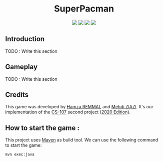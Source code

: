 <div align=center>
 <h1>SuperPacman</h1>
</div>

<div align=center>
<a href="https://github.com/hamzaremmal/superpacman"><img src="https://github.com/hamzaremmal/superpacman/actions/workflows/build.yml/badge.svg" /></a>
<a href="https://hamzaremmal.github.io/superpacman/"><img src="https://github.com/hamzaremmal/superpacman/actions/workflows/javadoc.yml/badge.svg" /></a>
<a href="https://codeclimate.com/github/hamzaremmal/superpacman/maintainability"><img src="https://api.codeclimate.com/v1/badges/43d6f6a1b4c6885838c1/maintainability" /></a>
<a href="https://codeclimate.com/github/hamzaremmal/superpacman/test_coverage"><img src="https://api.codeclimate.com/v1/badges/43d6f6a1b4c6885838c1/test_coverage" /></a>
</div>

## Introduction

TODO : Write this section

## Gameplay

TODO : Write this section
 
## Credits

This game was developed by [Hamza REMMAL](https://github.com/hamzaremmal) and [Mehdi ZIAZI](https://github.com/ziazi).
It's our implementation of the [CS-107](todo) second project ([2020 Edition](todo)).

## How to start the game :

This project uses [Maven](https://maven.apache.org/) as build tool. We can use the following command to start the game:

```console
mvn exec:java
```
